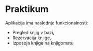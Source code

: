 # Praktikum
Aplikacija ima naslednje funkcionalnosti:
- Pregled knjig v bazi,
- Rezervacija knjige,
- Izposoja knjige na knjigomatu
